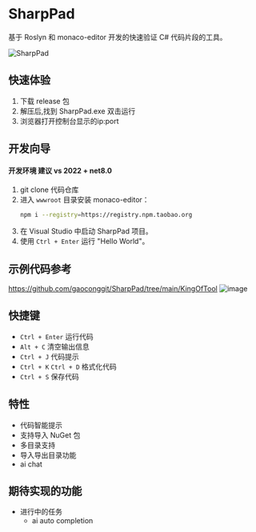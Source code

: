 # SharpPad
基于 Roslyn 和 monaco-editor 开发的快速验证 C# 代码片段的工具。

![SharpPad](https://github.com/user-attachments/assets/86302f6f-7a0c-4e75-913d-2c725b3dc1c8)

## 快速体验
1. 下载 release 包
2. 解压后,找到 SharpPad.exe 双击运行
3. 浏览器打开控制台显示的ip:port
   
## 开发向导
 #### 开发环境 建议 vs 2022 + net8.0
1. git clone 代码仓库 
2. 进入 `wwwroot` 目录安装 monaco-editor：
    ```bash
    npm i --registry=https://registry.npm.taobao.org
    ```
3. 在 Visual Studio 中启动 SharpPad 项目。
4. 使用 `Ctrl + Enter` 运行 "Hello World"。


## 示例代码参考
  https://github.com/gaoconggit/SharpPad/tree/main/KingOfTool
  ![image](https://github.com/user-attachments/assets/898a124c-bde9-4e6e-89c3-8e8f9f39266b)


## 快捷键

- `Ctrl + Enter` 运行代码
- `Alt + C` 清空输出信息
- `Ctrl + J` 代码提示
- `Ctrl + K` `Ctrl + D` 格式化代码
- `Ctrl + S` 保存代码

## 特性

- 代码智能提示
- 支持导入 NuGet 包
- 多目录支持
- 导入导出目录功能
- ai chat

## 期待实现的功能

- 进行中的任务
  - ai auto completion
